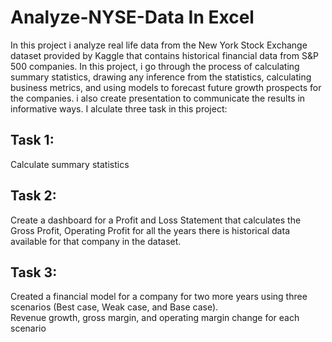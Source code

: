 # Analyze-NYSE-Data In Excel
In this project i analyze real life data from the New York Stock Exchange dataset provided by Kaggle that contains historical financial data from S&P 500 companies.
In this project, i go through the process of calculating summary statistics, drawing any inference from the statistics, calculating business metrics, and using models to forecast future growth prospects for the companies. i also create presentation to communicate the results in informative ways.
I alculate three task in this project:
## Task 1:
Calculate summary statistics

## Task 2:
Create a dashboard for a Profit and Loss Statement that calculates the Gross Profit, Operating Profit for all the years there is historical data available for that company in the dataset.
## Task 3:
Created a financial model for a company for two more years using three scenarios (Best case, Weak case, and Base case).  
Revenue growth, gross margin, and operating margin change for each scenario
